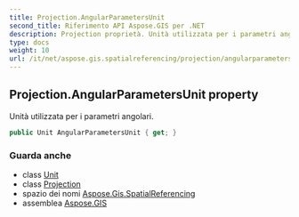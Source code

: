 ```yaml
---
title: Projection.AngularParametersUnit
second_title: Riferimento API Aspose.GIS per .NET
description: Projection proprietà. Unità utilizzata per i parametri angolari.
type: docs
weight: 10
url: /it/net/aspose.gis.spatialreferencing/projection/angularparametersunit/
---
```

## Projection.AngularParametersUnit property

Unità utilizzata per i parametri angolari.

```csharp
public Unit AngularParametersUnit { get; }
```

### Guarda anche

* class [Unit](../../unit/)
* class [Projection](../)
* spazio dei nomi [Aspose.Gis.SpatialReferencing](../../projection/)
* assemblea [Aspose.GIS](../../../)


